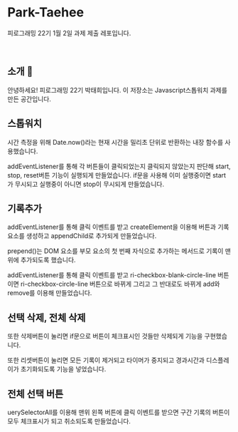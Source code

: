 # Park-Taehee

피로그래밍 22기 1월 2일 과제 제출 레포입니다.

<br>

## 소개 🚀

안녕하세요! 피로그래밍 22기 박태희입니다.
이 저장소는 Javascript스톱워치 과제를 만든 공간입니다.
<br>

## 스톱워치

시간 측정을 위해 Date.now()라는 현재 시간을 밀리초 단위로 반환하는 내장 함수를 사용했습니다.

addEventListener를 통해 각 버튼들이 클릭되었는지 클릭되지 않았는지 판단해 start, stop, reset버튼 기능이 실행되게 만들었습니다. if문을 사용해 이미 실행중이면 start가 무시되고 실행중이 아니면 stop이 무시되게 만들었습니다.

## 기록추가

addEventListener를 통해 클릭 이벤트를 받고 createElement을 이용해 버튼과 기록 요소를 생성하고 appendChild로 추가되게 만들었습니다.

prepend()는 DOM 요소를 부모 요소의 첫 번째 자식으로 추가하는 메서드로 기록이 맨 위에 추가되도록 했습니다.

addEventListener를 통해 클릭 이벤트를 받고 ri-checkbox-blank-circle-line 버튼이면 ri-checkbox-circle-line 버튼으로 바뀌게 그리고 그 반대로도 바뀌게 add와 remove를 이용해 만들었습니다.

## 선택 삭제, 전체 삭제

또한 삭제버튼이 눌리면 if문으로 버튼이 체크표시인 것들만 삭제되게 기능을 구현했습니다.

또한 리셋버튼이 눌리면 모든 기록이 제거되고 타이머가 중지되고 경과시간과 디스플레이가 초기화되도록 기능을 넣었습니다.

## 전체 선택 버튼

uerySelectorAll를 이용해 맨위 왼쪽 버튼에 클릭 이벤트를 받으면 구간 기록의 버튼이 모두 체크표시가 되고 취소되도록 만들었습니다.
